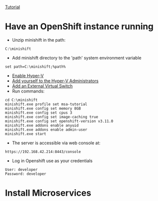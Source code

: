 [Tutorial](https://htmlpreview.github.io/?https://github.com/redhat-helloworld-msa/helloworld-msa/blob/master/readme.html)
# Have an OpenShift instance running
- Unzip minishift in the path:
```shell
C:\minishift
```
- Add minishift directory to the 'path' system environment variable
```shell
set path=C:\minishift;%path%
```
- [Enable Hyper-V](https://github.com/ronald0009/Leeme/blob/master/resources/do092.1.md)
- [Add yourself to the Hyper-V Administrators](https://github.com/ronald0009/Leeme/blob/master/resources/do092.2.md)
- [Add an External Virtual Switch](https://github.com/ronald0009/Leeme/blob/master/resources/do092.3.md)
- Run commands:
```shell
cd C:\minishift
minishift.exe profile set msa-tutorial
minishift.exe config set memory 8GB
minishift.exe config set cpus 3
minishift.exe config set image-caching true
minishift.exe config set openshift-version v3.11.0
minishift.exe addons enable anyuid
minishift.exe addons enable admin-user
minishift.exe start
```
- The server is accessible via web console at:
```shell
https://192.168.42.214:8443/console
```
- Log in Openshift use as your credentials
```shell
User: developer
Password: developer
```
# Install Microservices
